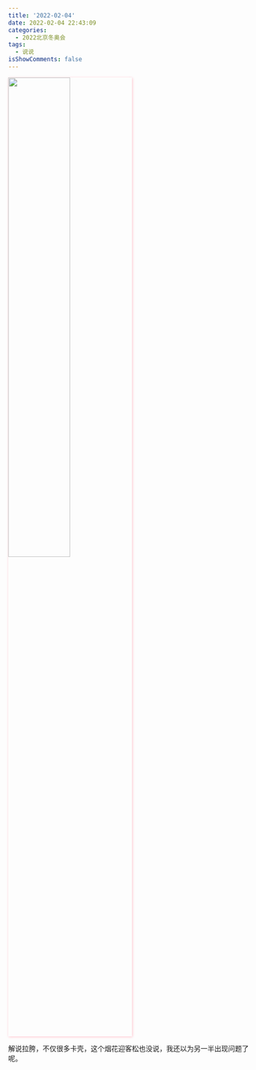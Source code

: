 ```yaml
---
title: '2022-02-04'
date: 2022-02-04 22:43:09
categories:
  - 2022北京冬奥会
tags:
  - 说说
isShowComments: false
---
```

<img src='/monment/2022/02/04/2.jpg'  align='center' style='width:50%;height:50%;box-shadow:1px 1px 5px pink;'/>

 解说拉胯，不仅很多卡壳，这个烟花迎客松也没说，我还以为另一半出现问题了呢。
